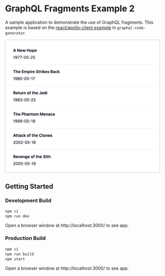 # GraphQL Fragments Example 2

A sample application to demonstrate the use of GraphQL fragments. This example
is based on the
[react/apollo-client example](https://github.com/dotansimha/graphql-code-generator/tree/master/examples/react/apollo-client)
in `graphql-code-generator`.

![Screenshot](assets/screenshot.png)

## Getting Started

### Development Build

```shell
npm ci
npm run dev
```

Open a browser window at http://localhost:3000/ to see app.

### Production Build

```shell
npm ci
npm run build
npm start
```

Open a browser window at http://localhost:3000/ to see app.
